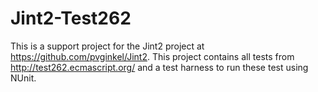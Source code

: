 Jint2-Test262
=============

This is a support project for the Jint2 project at https://github.com/pvginkel/Jint2.
This project contains all tests from http://test262.ecmascript.org/ and a test harness
to run these test using NUnit.

